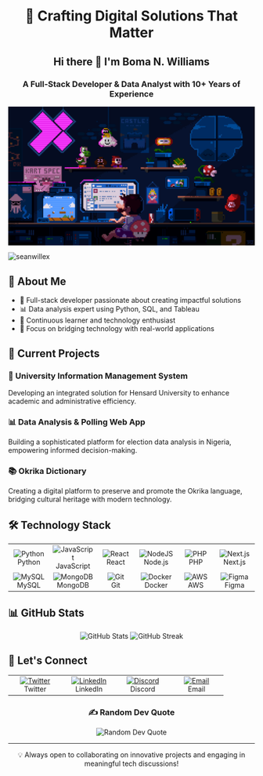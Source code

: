 # <div align="center">🚀 Crafting Digital Solutions That Matter</div>

<div align="center">
  <h2>Hi there 👋 I'm Boma N. Williams</h2>
  <h3>A Full-Stack Developer & Data Analyst with 10+ Years of Experience</h3>
</div>

<img align="center" alt="Coding" width="1000" src="https://raw.githubusercontent.com/sugith10/images/main/gif/mario-working.gif">

<p align="left"> <img src="https://komarev.com/ghpvc/?username=seanwillex&label=Profile%20views&color=0e75b6&style=flat" alt="seanwillex" /> </p>

## 💫 About Me

- 🔭 Full-stack developer passionate about creating impactful solutions
- 📊 Data analysis expert using Python, SQL, and Tableau
- 🌱 Continuous learner and technology enthusiast
- 🎯 Focus on bridging technology with real-world applications

## 🚀 Current Projects

### 🏫 University Information Management System
Developing an integrated solution for Hensard University to enhance academic and administrative efficiency.

### 📊 Data Analysis & Polling Web App
Building a sophisticated platform for election data analysis in Nigeria, empowering informed decision-making.

### 📚 Okrika Dictionary
Creating a digital platform to preserve and promote the Okrika language, bridging cultural heritage with modern technology.

## 🛠️ Technology Stack
<div align="center">
<table>
  <tr>
    <td align="center" width="96">
        <img src="https://techstack-generator.vercel.app/python-icon.svg" alt="Python" width="48" height="48" />
      <br>Python
    </td>
    <td align="center" width="96">
        <img src="https://techstack-generator.vercel.app/js-icon.svg" alt="JavaScript" width="48" height="48" />
      <br>JavaScript
    </td>
    <td align="center" width="96">
        <img src="https://techstack-generator.vercel.app/react-icon.svg" alt="React" width="48" height="48" />
      <br>React
    </td>
    <td align="center" width="96">
        <img src="https://skillicons.dev/icons?i=nodejs" width="48" height="48" alt="NodeJS" />
      <br>Node.js
    </td>
    <td align="center" width="96">
        <img src="https://skillicons.dev/icons?i=php" width="48" height="48" alt="PHP" />
      <br>PHP
    </td>
    <td align="center" width="96">
        <img src="https://skillicons.dev/icons?i=nextjs" width="48" height="48" alt="Next.js" />
      <br>Next.js
    </td>
  </tr>
  <tr>
    <td align="center" width="96">
        <img src="https://techstack-generator.vercel.app/mysql-icon.svg" width="48" height="48" alt="MySQL" />
      <br>MySQL
    </td>
    <td align="center" width="96">
        <img src="https://skillicons.dev/icons?i=mongodb" width="48" height="48" alt="MongoDB" />
      <br>MongoDB
    </td>
    <td align="center" width="96">
        <img src="https://skillicons.dev/icons?i=git" width="48" height="48" alt="Git" />
      <br>Git
    </td>
    <td align="center" width="96">
        <img src="https://skillicons.dev/icons?i=docker" width="48" height="48" alt="Docker" />
      <br>Docker
    </td>
    <td align="center" width="96">
        <img src="https://skillicons.dev/icons?i=aws" width="48" height="48" alt="AWS" />
      <br>AWS
    </td>
    <td align="center" width="96">
        <img src="https://skillicons.dev/icons?i=figma" width="48" height="48" alt="Figma" />
      <br>Figma
    </td>
  </tr>
</table>
</div>

## 📊 GitHub Stats

<div align="center">
  <img src="https://github-readme-stats.vercel.app/api?username=seanwillex&show_icons=true&theme=radical" alt="GitHub Stats" width="48%" />
  <img src="https://github-readme-streak-stats.herokuapp.com/?user=seanwillex&theme=radical" alt="GitHub Streak" width="48%" />
</div>

## 🤝 Let's Connect

<div align="center">
<table>
  <tr>
    <td align="center" width="96">
        <a href="https://twitter.com/Boma_Wills">
            <img src="https://skillicons.dev/icons?i=twitter" width="48" height="48" alt="Twitter" />
        </a>
        <br>Twitter
    </td>
    <td align="center" width="96">
        <a href="https://linkedin.com/in/Boma-Williams">
            <img src="https://skillicons.dev/icons?i=linkedin" width="48" height="48" alt="LinkedIn" />
        </a>
        <br>LinkedIn
    </td>
    <td align="center" width="96">
        <a href="https://discordapp.com/users/seanwillex">
            <img src="https://skillicons.dev/icons?i=discord" width="48" height="48" alt="Discord" />
        </a>
        <br>Discord
    </td>
    <td align="center" width="96">
        <a href="mailto:xbomawilliams@gmail.com">
            <img src="https://skillicons.dev/icons?i=gmail" width="48" height="48" alt="Email" />
        </a>
        <br>Email
    </td>
  </tr>
</table>
</div>

<div align="center">
<h3>✍️ Random Dev Quote</h3>
<img src="https://quotes-github-readme.vercel.app/api?type=horizontal&theme=radical" alt="Random Dev Quote" />
</div>

---
<div align="center">💡 Always open to collaborating on innovative projects and engaging in meaningful tech discussions!</div>
